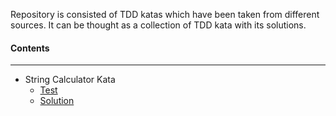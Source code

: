 Repository is consisted of TDD katas which have been taken from different sources. 
It can be thought as a collection of TDD kata with its solutions. 

#### Contents

------

* String Calculator Kata
  * [Test](https://github.com/kaansonmezoz/tdd-kata/tree/master/src/test/java/com/sonmezoz/kaan/kata/tdd/case1)
  * [Solution]((https://github.com/kaansonmezoz/tdd-kata/tree/master/src/main/java/com/sonmezoz/kaan/kata/tdd/case1)) 